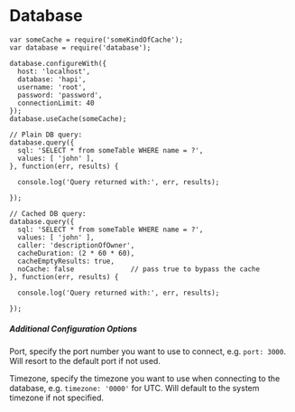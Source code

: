 
# Database

```
var someCache = require('someKindOfCache');
var database = require('database');

database.configureWith({
  host: 'localhost',
  database: 'hapi',
  username: 'root',
  password: 'password',
  connectionLimit: 40
});
database.useCache(someCache);

// Plain DB query:
database.query({
  sql: 'SELECT * from someTable WHERE name = ?',
  values: [ 'john' ],
}, function(err, results) {

  console.log('Query returned with:', err, results);

});

// Cached DB query:
database.query({
  sql: 'SELECT * from someTable WHERE name = ?',
  values: [ 'john' ],
  caller: 'descriptionOfOwner',
  cacheDuration: (2 * 60 * 60),
  cacheEmptyResults: true,
  noCache: false              // pass true to bypass the cache
}, function(err, results) {

  console.log('Query returned with:', err, results);

});
```

##### Additional Configuration Options

Port, specify the port number you want to use to connect, e.g. `port: 3000`. Will resort to the default port if not used.

Timezone, specify the timezone you want to use when connecting to the database, e.g. `timezone: '0000'` for UTC. Will default to the system timezone if not specified.
